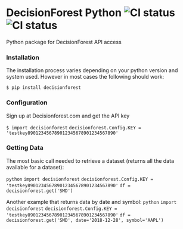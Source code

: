 # DecisionForest Python ![CI status](https://img.shields.io/badge/DecisionForest-v1.0.0-blue.svg) ![CI status](https://img.shields.io/badge/build-passing-brightgreen.svg)

Python package for DecisionForest API access

### Installation

The installation process varies depending on your python version and system used. However in most cases the following should work:

`$ pip install decisionforest`

### Configuration

Sign up at Decisionforest.com and get the API key

`$ import decisionforest`
`decisionforest.Config.KEY = 'testkey890123456789012345678901234567890'`

### Getting Data

The most basic call needed to retrieve a dataset (returns all the data available for a dataset):

`python`
`import decisionforest`
`decisionforest.Config.KEY = 'testkey890123456789012345678901234567890'`
`df = decisionforest.get('SMD')`

Another example that returns data by date and symbol:
`python`
`import decisionforest`
`decisionforest.Config.KEY = 'testkey890123456789012345678901234567890'`
`df = decisionforest.get('SMD', date='2018-12-28', symbol='AAPL')`
